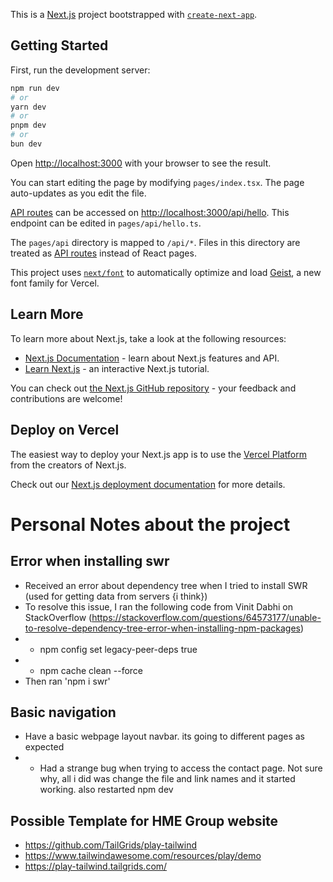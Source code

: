 This is a [Next.js](https://nextjs.org) project bootstrapped with [`create-next-app`](https://nextjs.org/docs/pages/api-reference/create-next-app).

## Getting Started

First, run the development server:

```bash
npm run dev
# or
yarn dev
# or
pnpm dev
# or
bun dev
```

Open [http://localhost:3000](http://localhost:3000) with your browser to see the result.

You can start editing the page by modifying `pages/index.tsx`. The page auto-updates as you edit the file.

[API routes](https://nextjs.org/docs/pages/building-your-application/routing/api-routes) can be accessed on [http://localhost:3000/api/hello](http://localhost:3000/api/hello). This endpoint can be edited in `pages/api/hello.ts`.

The `pages/api` directory is mapped to `/api/*`. Files in this directory are treated as [API routes](https://nextjs.org/docs/pages/building-your-application/routing/api-routes) instead of React pages.

This project uses [`next/font`](https://nextjs.org/docs/pages/building-your-application/optimizing/fonts) to automatically optimize and load [Geist](https://vercel.com/font), a new font family for Vercel.

## Learn More

To learn more about Next.js, take a look at the following resources:

- [Next.js Documentation](https://nextjs.org/docs) - learn about Next.js features and API.
- [Learn Next.js](https://nextjs.org/learn-pages-router) - an interactive Next.js tutorial.

You can check out [the Next.js GitHub repository](https://github.com/vercel/next.js) - your feedback and contributions are welcome!

## Deploy on Vercel

The easiest way to deploy your Next.js app is to use the [Vercel Platform](https://vercel.com/new?utm_medium=default-template&filter=next.js&utm_source=create-next-app&utm_campaign=create-next-app-readme) from the creators of Next.js.

Check out our [Next.js deployment documentation](https://nextjs.org/docs/pages/building-your-application/deploying) for more details.

# Personal Notes about the project
## Error when installing swr
- Received an error about dependency tree when I tried to install SWR (used for getting data from servers {i think})
- To resolve this issue, I ran the following code from Vinit Dabhi on StackOverflow (https://stackoverflow.com/questions/64573177/unable-to-resolve-dependency-tree-error-when-installing-npm-packages)
- - npm config set legacy-peer-deps true
- - npm cache clean --force
- Then ran 'npm i swr'

## Basic navigation
- Have a basic webpage layout navbar. its going to different pages as expected
- - Had a strange bug when trying to access the contact page. Not sure why, all i did was change the file and link names and it started working. also restarted npm dev

## Possible Template for HME Group website
- https://github.com/TailGrids/play-tailwind
- https://www.tailwindawesome.com/resources/play/demo
- https://play-tailwind.tailgrids.com/
